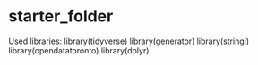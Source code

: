# starter_folder

Used libraries:
library(tidyverse)
library(generator)
library(stringi)
library(opendatatoronto)
library(dplyr)
